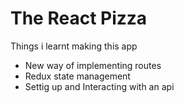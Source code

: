 # The React Pizza

Things i learnt making this app

- New way of implementing routes
- Redux state management
- Settig up and Interacting with an api
